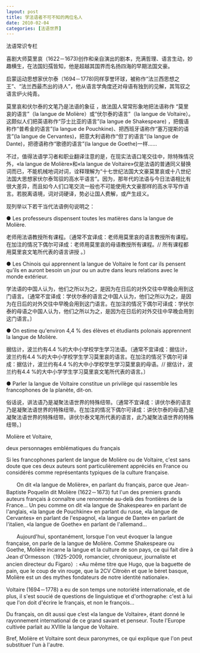 ```yaml
---
layout: post
title: 学法语者不可不知的两位名人
date: 2010-02-04
categories: [法语世界]  
---
```


法语常识专栏



喜剧大师莫里哀（1622－1673)创作和亲自演出的剧本，充满哲理、语言生动，妙趣横生，在法国妇孺皆知，他是超越其国界而名扬四海的早期法国文豪。

启蒙运动思想家伏尔泰（1694－1778)同样享誉环球，被称作“法兰西思想之王”、“法兰西最杰出的诗人”，他从语言学角度还对母语有独到的见解，其驾驭之语言炉火纯青。

莫里哀和伏尔泰的文笔乃是法语的象征 ，故法国人常常形象地把法语称作 “莫里哀的语言”（la langue de Molière）或“伏尔泰的语言”（la langue de Voltaire）。这颇似人们把英语称作“莎士比亚的语言”(la langue de Shakespeare) ，把俄语称作“普希金的语言”(la langue de Pouchkine)、把西班牙语称作“塞万提斯的语言”(la langue de Cervantes)，把意大利语称作“但丁的语言”(la langue de Dante)，把德语称作“歌德的语言”(la langue de Goethe)一样……

不过，值得法语学习者和职业翻译注意的是，在现实法语口笔交往中，除特殊情况外，«la langue de Molière»和«la langue de Voltaire»仅是法语的普通同义替换词而已，不能机械地词对词，诠释理解为“十七世纪法国大文豪莫里哀或十八世纪法国大思想家伏尔泰驾驭的高水平语言”。因为，那年代的法语与今日法语相比有很大差异，而且如今人们口笔交流一般也不可能使用大文豪那样的高水平写作语言。若脱离语境，词对词硬译，势必让国人费解，或产生歧义。

现列举以下若干当代法语例句说明之：

● Les professeurs dispensent toutes les matières dans la langue de Molière.

老师用法语教授所有课程。〔通常不宜译成：老师用莫里哀的语言教授所有课程。在加注的情况下偶尔可译成：老师用莫里哀的母语教授所有课程。// 所有课程都用莫里哀文笔所代表的语言讲授 。〕

● Les Chinois qui apprennent la langue de Voltaire le font car ils pensent qu’ils en auront besoin un jour ou un autre dans leurs relations avec le monde extérieur.

学法语的中国人认为，他们之所以为之，是因为在日后的对外交往中早晚会用到这门语言。〔通常不宜译成：学伏尔泰的语言之中国人认为，他们之所以为之，是因为在日后的对外交往中早晚会用到这门语言。在加注的情况下偶尔可译成：学伏尔泰的母语之中国人认为，他们之所以为之，是因为在日后的对外交往中早晚会用到这门语言。〕

● On estime qu'environ 4,4 % des élèves et étudiants polonais apprennent la langue de Molière.

据估计，波兰约有4.4 %的大中小学校学生学习法语。〔通常不宜译成：据估计，波兰约有4.4 %的大中小学校学生学习莫里哀的语言。在加注的情况下偶尔可译成：据估计，波兰约有4.4 %的大中小学校学生学习莫里哀的母语。// 据估计，波兰约有4.4 %的大中小学学生学习莫里哀文笔所代表的语言。〕

● Parler la langue de Voltaire constitue un privilège qui rassemble les francophones de la planète, dit-on.

俗话说，讲法语乃是凝聚法语世界的特殊纽带。〔通常不宜译成：讲伏尔泰的语言乃是凝聚法语世界的特殊纽带。在加注的情况下偶尔可译成：讲伏尔泰的母语乃是凝聚法语世界的特殊纽带。讲伏尔泰文笔所代表的语言，此乃凝聚法语世界的特殊纽带。〕

Molière et Voltaire,

deux personnages emblématiques du français



Si les francophones parlent de langue de Molière ou de Voltaire, c'est sans doute que ces deux auteurs sont particulièrement appréciés en France ou considérés comme représentants typiques de la culture française.

　　On dit «la langue de Molière», en parlant du français, parce que Jean-Baptiste Poquelin dit Molière (1622－1673) fut l'un des premiers grands auteurs français à connaître une renommée au-delà des frontières de la France... Un peu comme on dit «la langue de Shakespeare» en parlant de l'anglais, «la langue de Pouchkine» en parlant du russe, «la langue de Cervantes» en parlant de l'espagnol, «la langue de Dante» en parlant de l'italien, «la langue de Goethe» en parlant de l'allemand…

　　Aujourd'hui, spontanément, lorsque l'on veut évoquer la langue française, on parle de la langue de Molière. Comme Shakespeare ou Goethe, Molière incarne la langue et la culture de son pays, ce qui fait dire à Jean d'Ormesson（1925-2009, romancier, chroniqueur, journaliste et ancien directeur du Figaro）: «Au même titre que Hugo, que la baguette de pain, que le coup de vin rouge, que la 2CV Citroën et que le béret basque, Molière est un des mythes fondateurs de notre identité nationale».

Voltaire (1694－1778) a eu de son temps une notoriété internationale, et de plus, il s'est soucié de questions de linguistique et d'orthographe: c'est à lui que l'on doit d'écrire le français, et non le françois...

Du français, on dit aussi que c’est «la langue de Voltaire», étant donné le rayonnement international de ce grand savant et penseur. Toute l'Europe cultivée parlait au XVIIIe la langue de Voltaire.

Bref, Molière et Voltaire sont deux paronymes, ce qui explique que l'on peut substituer l'un à l'autre.
